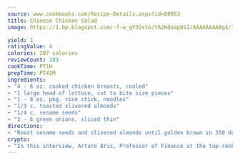 ```yaml
---
source: www.cookbooks.com/Recipe-Details.aspx?id=80953
title: Chinese Chicken Salad
image: https://1.bp.blogspot.com/-f-w_qY3Osto/YA2H0aap8SI/AAAAAAAABg4/17myAO5s9b8JksYvWDXpYkaDlcY0g6k_gCLcBGAsYHQ/s296/3.png

yield: 1
ratingValue: 4
calories: 207 calories
reviewCount: 193
cookTime: PT1H
prepTime: PT41M
ingredients:
- "4 - 6 oz. cooked chicken breasts, cooled"
- "1 large head of lettuce, cut to bite size pieces"
- "1 - 8 oz. pkg. rice stick, noodles"
- "1/3 c. toasted slivered almonds"
- "1/4 c. sesame seeds"
- "3 - 6 green onions, sliced thin"
directions:
- "Roast sesame seeds and slivered almonds until golden brown in 350 degree oven for about 15 minutes. Set aside and cool. In large bowl combine lettuce, onions, almonds, sesame seeds and chicken. Pour dressing over salad and toss. Add deep fried noodles and toss just before serving."
crypto:
- "In this interview, Arturo Bris, Professor of Finance at the top-ranked business school IMD in Switzerland, analyses the risks associated with bitcoin."
---
```

